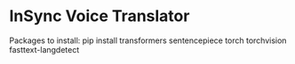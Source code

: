 # InSync Voice Translator

Packages to install:
pip install transformers
sentencepiece
torch torchvision
fasttext-langdetect
